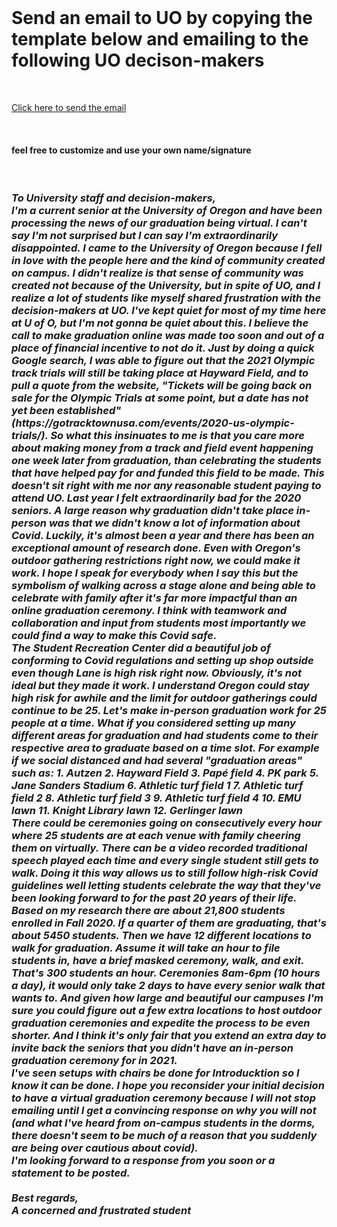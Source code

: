 
<html lang="en">

<head>
  <meta charset="UTF-8">
</head>
<body>
<div class="container">
<br>
<h1> Send an email to UO by copying the template below and emailing to the following UO decison-makers</h1>
  <br>
  
<a href="mailto:commencement@uoregon.edu,pres@uoregon.edu,provost@uoregon.edu,vpsl@uoregon.edu,rjt@uoregon.edu,kristyne@uoregon.edu,stripp@uoregon.edu,wilhelms@uoregon.edu?subject=Regarding%20Virtual%20Graduation%202021&body=To%20University%20staff%20and%20decision-makers%2C%0D%0A%0D%0AI'm%20a%20current%20senior%20at%20the%20University%20of%20Oregon%20and%20have%20been%20processing%20the%20news%20of%20our%20graduation%20being%20virtual.%20I%20can't%20say%20I'm%20not%20surprised%20but%20I%20can%20say%20I'm%20extraordinarily%20disappointed.%20I%20came%20to%20the%20University%20of%20Oregon%20because%20I%20fell%20in%20love%20with%20the%20people%20here%20and%20the%20kind%20of%20community%20created%20on%20campus.%20I%20didn't%20realize%20is%20that%20sense%20of%20community%20was%20created%20not%20because%20of%20the%20University%2C%20but%20in%20spite%20of%20UO%2C%20and%20I%20realize%20a%20lot%20of%20students%20like%20myself%20shared%20frustration%20with%20the%20decision-makers%20at%20UO.%20I've%20kept%20quiet%20for%20most%20of%20my%20time%20here%20at%20U%20of%20O%2C%20but%20I'm%20not%20gonna%20be%20quiet%20about%20this.%20I%20believe%20the%20call%20to%20make%20graduation%20online%20was%20made%20too%20soon%20and%20out%20of%20a%20place%20of%20financial%20incentive%20to%20not%20do%20it.%20Just%20by%20doing%20a%20quick%20Google%20search%2C%20I%20was%20able%20to%20figure%20out%20that%20the%202021%20Olympic%20track%20trials%20will%20still%20be%20taking%20place%20at%20Hayward%20Field%2C%20and%20to%20pull%20a%20quote%20from%20the%20website%2C%20%22Tickets%20will%20be%20going%20back%20on%20sale%20for%20the%20Olympic%20Trials%20at%20some%20point%2C%20but%20a%20date%20has%20not%20yet%20been%20established%22%20(https%3A%2F%2Fgotracktownusa.com%2Fevents%2F2020-us-olympic-trials%2F).%20So%20what%20this%20insinuates%20to%20me%20is%20that%20you%20care%20more%20about%20making%20money%20from%20a%20track%20and%20field%20event%20happening%20one%20week%20later%20from%20graduation%2C%20than%20celebrating%20the%20students%20that%20have%20helped%20pay%20for%20and%20funded%20this%20field%20to%20be%20made.%20This%20doesn't%20sit%20right%20with%20me%20nor%20any%20reasonable%20student%20paying%20to%20attend%20UO.%20Last%20year%20I%20felt%20extraordinarily%20bad%20for%20the%202020%20seniors.%20A%20large%20reason%20why%20graduation%20didn't%20take%20place%20in-person%20was%20that%20we%20didn't%20know%20a%20lot%20of%20information%20about%20Covid.%20Luckily%2C%20it's%20almost%20been%20a%20year%20and%20there%20has%20been%20an%20exceptional%20amount%20of%20research%20done.%20Even%20with%20Oregon's%20outdoor%20gathering%20restrictions%20right%20now%2C%20we%20could%20make%20it%20work.%20I%20hope%20I%20speak%20for%20everybody%20when%20I%20say%20this%20but%20the%20symbolism%20of%20walking%20across%20a%20stage%20alone%20and%20being%20able%20to%20celebrate%20with%20family%20after%20it's%20far%20more%20impactful%20than%20an%20online%20graduation%20ceremony.%20I%20think%20with%20teamwork%20and%20collaboration%20and%20input%20from%20students%20most%20importantly%20we%20could%20find%20a%20way%20to%20make%20this%20Covid%20safe.%0D%0AThe%20Student%20Recreation%20Center%20did%20a%20beautiful%20job%20of%20conforming%20to%20Covid%20regulations%20and%20setting%20up%20shop%20outside%20even%20though%20Lane%20is%20high%20risk%20right%20now.%20Obviously%2C%20it's%20not%20ideal%20but%20they%20made%20it%20work.%20I%20understand%20Oregon%20could%20stay%20high%20risk%20for%20awhile%20and%20the%20limit%20for%20outdoor%20gatherings%20could%20continue%20to%20be%2025.%20Let's%20make%20in-person%20graduation%20work%20for%2025%20people%20at%20a%20time.%20%20What%20if%20you%20considered%20setting%20up%20many%20different%20areas%20for%20graduation%20and%20had%20students%20come%20to%20their%20respective%20area%20to%20graduate%20based%20on%20a%20time%20slot.%20For%20example%20if%20we%20social%20distanced%20and%20had%20several%20%22graduation%20areas%22%20such%20as%3A%0D%0A1.%20Autzen%0D%0A2.%20Hayward%20Field%0D%0A3.%20Pap%C3%A9%20field%0D%0A4.%20PK%20park%0D%0A5.%20Jane%20Sanders%20Stadium%0D%0A6.%20Athletic%20turf%20field%201%0D%0A7.%20Athletic%20turf%20field%202%0D%0A8.%20Athletic%20turf%20field%203%0D%0A9.%20Athletic%20turf%20field%204%0D%0A10.%20EMU%20lawn%0D%0A11.%20Knight%20Library%20lawn%0D%0A12.%20Gerlinger%20lawn%0D%0A%0D%0AThere%20could%20be%20ceremonies%20going%20on%20consecutively%20every%20hour%20where%2025%20students%20are%20at%20each%20venue%20with%20family%20cheering%20them%20on%20virtually.%20There%20can%20be%20a%20video%20recorded%20traditional%20speech%20played%20each%20time%20and%20every%20single%20student%20still%20gets%20to%20walk.%20Doing%20it%20this%20way%20allows%20us%20to%20still%20follow%20high-risk%20Covid%20guidelines%20well%20letting%20students%20celebrate%20the%20way%20that%20they've%20been%20looking%20forward%20to%20for%20the%20past%2020%20years%20of%20their%20life.%20Based%20on%20my%20research%20there%20are%20about%2021%2C800%20students%20enrolled%20in%20Fall%202020.%20If%20a%20quarter%20of%20them%20are%20graduating%2C%20that's%20about%205450%20students.%20Then%20we%20have%2012%20different%20locations%20to%20walk%20for%20graduation.%20Assume%20it%20will%20take%20an%20hour%20to%20file%20students%20in%2C%20have%20a%20brief%20masked%20ceremony%2C%20walk%2C%20and%20exit.%20That's%20300%20students%20an%20hour.%20Ceremonies%208am-6pm%20(10%20hours%20a%20day)%2C%20it%20would%20only%20take%202%20days%20to%20have%20every%20senior%20walk%20that%20wants%20to.%20And%20given%20how%20large%20and%20beautiful%20our%20campuses%20I'm%20sure%20you%20could%20figure%20out%20a%20few%20extra%20locations%20to%20host%20outdoor%20graduation%20ceremonies%20and%20expedite%20the%20process%20to%20be%20even%20shorter.%20And%20I%20think%20it's%20only%20fair%20that%20you%20extend%20an%20extra%20day%20to%20invite%20back%20the%20seniors%20that%20you%20didn't%20have%20an%20in-person%20graduation%20ceremony%20for%20in%202021.%0D%0A%0D%0AI've%20seen%20setups%20with%20chairs%20be%20done%20for%20Introducktion%20so%20I%20know%20it%20can%20be%20done.%20I%20hope%20you%20reconsider%20your%20initial%20decision%20to%20have%20a%20virtual%20graduation%20ceremony%20because%20I%20will%20not%20stop%20emailing%20until%20I%20get%20a%20convincing%20response%20on%20why%20you%20will%20not%20(and%20what%20I've%20heard%20from%20on-campus%20students%20in%20the%20dorms%2C%20there%20doesn't%20seem%20to%20be%20much%20of%20a%20reason%20that%20you%20suddenly%20are%20being%20over%20cautious%20about%20covid).%0D%0A%0D%0AI'm%20looking%20forward%20to%20a%20response%20from%20you%20soon%20or%20a%20statement%20to%20be%20posted.%0D%0A%0D%0A%0D%0ABest%20regards%2C%0D%0AA%20concerned%20and%20frustrated%20student%20%20">Click here to send the email</a>

  <br>
  <h4> feel free to customize and use your own name/signature </h4>
  <br>
    <h3> <em>To University staff and decision-makers,
<br>
I'm a current senior at the University of Oregon and have been processing the news of our graduation being virtual. I can't say I'm not surprised but I can say I'm extraordinarily disappointed. I came to the University of Oregon because I fell in love with the people here and the kind of community created on campus. I didn't realize is that sense of community was created not because of the University, but in spite of UO, and I realize a lot of students like myself shared frustration with the decision-makers at UO. I've kept quiet for most of my time here at U of O, but I'm not gonna be quiet about this. I believe the call to make graduation online was made too soon and out of a place of financial incentive to not do it. Just by doing a quick Google search, I was able to figure out that the 2021 Olympic track trials will still be taking place at Hayward Field, and to pull a quote from the website, "Tickets will be going back on sale for the Olympic Trials at some point, but a date has not yet been established" (https://gotracktownusa.com/events/2020-us-olympic-trials/). So what this insinuates to me is that you care more about making money from a track and field event happening one week later from graduation, than celebrating the students that have helped pay for and funded this field to be made. This doesn't sit right with me nor any reasonable student paying to attend UO. Last year I felt extraordinarily bad for the 2020 seniors. A large reason why graduation didn't take place in-person was that we didn't know a lot of information about Covid. Luckily, it's almost been a year and there has been an exceptional amount of research done. Even with Oregon's outdoor gathering restrictions right now, we could make it work. I hope I speak for everybody when I say this but the symbolism of walking across a stage alone and being able to celebrate with family after it's far more impactful than an online graduation ceremony. I think with teamwork and collaboration and input from students most importantly we could find a way to make this Covid safe.
  <br>
The Student Recreation Center did a beautiful job of conforming to Covid regulations and setting up shop outside even though Lane is high risk right now. Obviously, it's not ideal but they made it work. I understand Oregon could stay high risk for awhile and the limit for outdoor gatherings could continue to be 25. Let's make in-person graduation work for 25 people at a time.  What if you considered setting up many different areas for graduation and had students come to their respective area to graduate based on a time slot. For example if we social distanced and had several "graduation areas" such as:
1. Autzen
2. Hayward Field
3. Papé field
4. PK park
5. Jane Sanders Stadium
6. Athletic turf field 1
7. Athletic turf field 2
8. Athletic turf field 3
9. Athletic turf field 4
10. EMU lawn
11. Knight Library lawn
12. Gerlinger lawn
<br>
There could be ceremonies going on consecutively every hour where 25 students are at each venue with family cheering them on virtually. There can be a video recorded traditional speech played each time and every single student still gets to walk. Doing it this way allows us to still follow high-risk Covid guidelines well letting students celebrate the way that they've been looking forward to for the past 20 years of their life. Based on my research there are about 21,800 students enrolled in Fall 2020. If a quarter of them are graduating, that's about 5450 students. Then we have 12 different locations to walk for graduation. Assume it will take an hour to file students in, have a brief masked ceremony, walk, and exit. That's 300 students an hour. Ceremonies 8am-6pm (10 hours a day), it would only take 2 days to have every senior walk that wants to. And given how large and beautiful our campuses I'm sure you could figure out a few extra locations to host outdoor graduation ceremonies and expedite the process to be even shorter. And I think it's only fair that you extend an extra day to invite back the seniors that you didn't have an in-person graduation ceremony for in 2021.
<br>
I've seen setups with chairs be done for Introducktion so I know it can be done. I hope you reconsider your initial decision to have a virtual graduation ceremony because I will not stop emailing until I get a convincing response on why you will not (and what I've heard from on-campus students in the dorms, there doesn't seem to be much of a reason that you suddenly are being over cautious about covid).
<br>
I'm looking forward to a response from you soon or a statement to be posted.
<br>
<br>
Best regards, <br>
A concerned and frustrated student  
      </em></h3>
<body>

